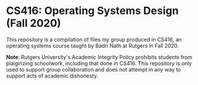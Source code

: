 # CS416: Operating Systems Design (Fall 2020)
This repository is a compilation of files my group produced in CS416, an operating systems course taught by Badri Nath at Rutgers in Fall 2020.

**Note**: Rutgers University's Academic Integrity Policy prohibits students from plaigirizing schoolwork, including that done in CS416. This repository is only used to support group collaboration and does not attempt in any way to support acts of academic dishonesty.
